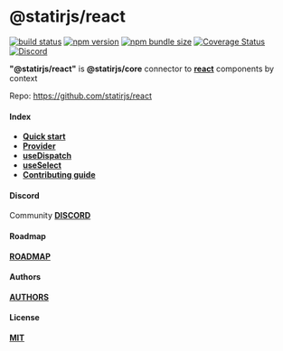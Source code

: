 # @statirjs/react

[![build status](https://travis-ci.com/statirjs/react.svg?branch=dev)](https://travis-ci.com/github/statirjs/react)
[![npm version](https://img.shields.io/npm/v/@statirjs/react)](https://www.npmjs.com/package/@statirjs/react)
[![npm bundle size](https://badgen.net/bundlephobia/minzip/@statirjs/react?label=gzip)](https://bundlephobia.com/result?p=@statirjs/react)
[![Coverage Status](https://coveralls.io/repos/github/statirjs/react/badge.svg?branch=dev&service=github)](https://coveralls.io/github/statirjs/react?branch=dev&service=github)
[![Discord](https://img.shields.io/discord/713451221901508720?label=discord)](https://discord.gg/9kezggD)

**"@statirjs/react"** is **@statirjs/core** connector to [**react**](https://reactjs.org/) components by context

Repo: https://github.com/statirjs/react

#### Index

- [**Quick start**](/content/react/quick_start.md)
- [**Provider**](/content/react/provider.md)
- [**useDispatch**](/content/react/use_dispatch.md)
- [**useSelect**](/content/react/use_select.md)
- [**Contributing guide**](/content/react/contributing_guide.md)

#### Discord

Community [**DISCORD**](https://discord.gg/mypB55)

#### Roadmap

[**ROADMAP**](https://github.com/statirjs/react/blob/dev/ROADMAP.md)

#### Authors

[**AUTHORS**](https://github.com/statirjs/react/blob/dev/AUTHORS.md)

#### License

[**MIT**](https://github.com/statirjs/react/blob/dev/LICENSE.md)
